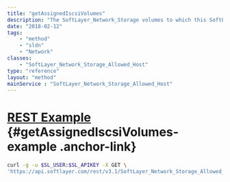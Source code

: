 ```yaml
---
title: "getAssignedIscsiVolumes"
description: "The SoftLayer_Network_Storage volumes to which this SoftLayer_Network_Storage_Allowed_Host is allowed access."
date: "2018-02-12"
tags:
    - "method"
    - "sldn"
    - "Network"
classes:
    - "SoftLayer_Network_Storage_Allowed_Host"
type: "reference"
layout: "method"
mainService : "SoftLayer_Network_Storage_Allowed_Host"
---
```


# [REST Example](#getAssignedIscsiVolumes-example) <a href="/article/rest/"><i class="fas fa-question"></i></a> {#getAssignedIscsiVolumes-example .anchor-link} 
```bash
curl -g -u $SL_USER:$SL_APIKEY -X GET \
'https://api.softlayer.com/rest/v3.1/SoftLayer_Network_Storage_Allowed_Host/{SoftLayer_Network_Storage_Allowed_HostID}/getAssignedIscsiVolumes'
```

